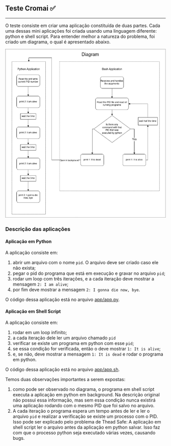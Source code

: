 ## Teste Cromai  ✅
--- 

O teste consiste em criar uma aplicação constituída de duas partes. Cada uma dessas mini aplicações foi criada usando uma linguagem diferente: python e shell script. Para entender melhor a natureza do problema, foi criado um diagrama, o qual é apresentado abaixo.

![diagrama](./diagram/cromai.png)

### Descrição das aplicações

#### Aplicação em Python

A aplicação consiste em:


1) abrir um arquivo com o nome `pid`. O arquivo deve ser criado caso ele não exista;
2) pegar o pid do programa que está em execução e gravar no arquivo `pid`;
3) rodar um loop com três iterações, e a cada iteração deve mostrar a mensagem `2: I am alive`;
4) por fim deve mostrar a mensagem `2: I gonna die now, bye`.

O código dessa aplicação está no arquivo [app/app.py](./app/app.py).

#### Aplicação em Shell Script

A aplicação consiste em:

1) rodar em um loop infinito;
2) a cada iteração dele ler um arquivo chamado `pid`
3) verificar se existe um programa em python com esse `pid`;
4) se essa condição for verificada, então o deve mostrar `1: It is alive`;
5) e, se não, deve mostrar a mensagem `1: It is dead` e rodar o programa em python.

O código dessa aplicação está no arquivo [app/app.sh](./app/app.sh).

Temos duas observações importantes a serem expostas:

1) como pode ser observado no diagrama, o programa em shell script executa a aplicação em python em background. Na descrição original não possui essa informação, mas sem essa condição nunca existirá uma aplicação rodando com o mesmo PID que foi salvo no arquivo.
2) A cada iteração o programa espera um tempo antes de ler e ler o arquivo `pid` e realizar a verificação se existe um processo com o PID. Isso pode ser explicado pelo problema de Thead Safe: A aplicação em shell script ler o arquivo antes da aplicação em python salvar. Isso faz com que o processo python seja executado várias vezes, causando bugs. 
